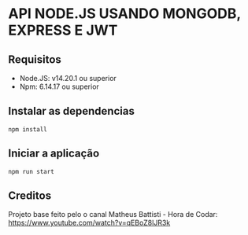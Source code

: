 # API NODE.JS USANDO MONGODB, EXPRESS E JWT

## Requisitos

* Node.JS: v14.20.1 ou superior
* Npm: 6.14.17 ou superior

## Instalar as dependencias

    npm install

## Iniciar a aplicação

    npm run start

## Creditos

Projeto base feito pelo o canal  Matheus Battisti - Hora de Codar: <https://www.youtube.com/watch?v=qEBoZ8lJR3k>
